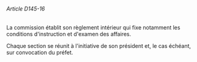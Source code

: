 ###### Article D145-16

La commission établit son règlement intérieur qui fixe notamment les conditions d'instruction et d'examen des affaires.

Chaque section se réunit à l'initiative de son président et, le cas échéant, sur convocation du préfet.

